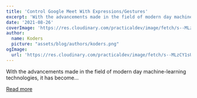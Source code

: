 ```yaml
---
title: 'Control Google Meet With Expressions/Gestures'
excerpt: 'With the advancements made in the field of modern day machine-learning technologies, it has become...'
date: '2021-08-26'
coverImage: 'https://res.cloudinary.com/practicaldev/image/fetch/s--MLzCY1sU--/c_imagga_scale,f_auto,fl_progressive,h_420,q_auto,w_1000/https://dev-to-uploads.s3.amazonaws.com/uploads/articles/7ngday7vmpd1zszz9mg3.png'
author:
  name: Koders
  picture: "assets/blog/authors/koders.png"
ogImage:
  url: 'https://res.cloudinary.com/practicaldev/image/fetch/s--MLzCY1sU--/c_imagga_scale,f_auto,fl_progressive,h_420,q_auto,w_1000/https://dev-to-uploads.s3.amazonaws.com/uploads/articles/7ngday7vmpd1zszz9mg3.png'
---
```


With the advancements made in the field of modern day machine-learning technologies, it has become...

[Read more](https://dev.to/nitdgplug/control-google-meet-with-expressions-gestures-21oo)
